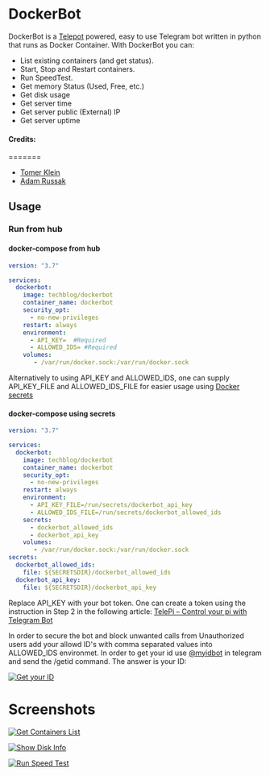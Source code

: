 # DockerBot

DockerBot is a [Telepot](https://telepot.readthedocs.io/en/latest/) powered, easy to use Telegram bot written in python that runs as Docker Container.
With DockerBot you can:
- List existing containers (and get status).
- Start, Stop and Restart containers.
- Run SpeedTest.
- Get memory Status (Used, Free, etc.)
- Get disk usage
- Get server time
- Get server public (External) IP
- Get server uptime


#### Credits:
=======

- [Tomer Klein](https://github.com/t0mer)
- [Adam Russak](https://github.com/AdamRussak)


## Usage
### Run from hub

#### docker-compose from hub
```yaml
version: "3.7"

services:
  dockerbot:
    image: techblog/dockerbot
    container_name: dockerbot
    security_opt:
      - no-new-privileges
    restart: always
    environment:
      - API_KEY=  #Required
      - ALLOWED_IDS= #Required
    volumes:
       - /var/run/docker.sock:/var/run/docker.sock
```
Alternatively to using API_KEY and ALLOWED_IDS, one can supply API_KEY_FILE and ALLOWED_IDS_FILE for easier usage using [Docker secrets](https://docs.docker.com/engine/swarm/secrets/)
#### docker-compose using secrets
```yaml
version: "3.7"

services:
  dockerbot:
    image: techblog/dockerbot
    container_name: dockerbot
    security_opt:
      - no-new-privileges
    restart: always
    environment:
      - API_KEY_FILE=/run/secrets/dockerbot_api_key
      - ALLOWED_IDS_FILE=/run/secrets/dockerbot_allowed_ids
    secrets:
      - dockerbot_allowed_ids
      - dockerbot_api_key
    volumes:
       - /var/run/docker.sock:/var/run/docker.sock
secrets:
  dockerbot_allowed_ids:
    file: ${SECRETSDIR}/dockerbot_allowed_ids
  dockerbot_api_key:
    file: ${SECRETSDIR}/dockerbot_api_key
```

Replace API_KEY with your bot token. One can create a token
using the instruction in Step 2 in the following article:
[TelePi – Control your pi with Telegram Bot](https://en.techblog.co.il/2018/08/11/telepi-control-your-pi-with-telegram-bot/) 

In order to secure the bot and block unwanted calls from Unauthorized users add your allowd ID's with comma separated values into ALLOWED_IDS
environmet. In order to get your id use [@myidbot](https://t.me/myidbot) in telegram and send the /getid command. The answer is your ID:

[![Get your ID](https://github.com/t0mer/dockerbot/raw/master/screenshots/Idbot.PNG "Get your ID")](https://github.com/t0mer/dockerbot/raw/master/screenshots/Idbot.PNG "Get your ID")

# Screenshots

[![Get Containers List](https://github.com/t0mer/dockerbot/raw/master/screenshots/dockerbot_get_containers_list.PNG "Device Listing")](https://github.com/t0mer/dockerbot/raw/master/screenshots/dockerbot_get_containers_list.PNG "Device Listing")

[![Show Disk Info](https://github.com/t0mer/dockerbot/raw/master/screenshots/dockerbot_get_disk_info.PNG "Show Disk Info")](https://github.com/t0mer/dockerbot/raw/master/screenshots/dockerbot_get_disk_info.PNG "Show Disk Info")

[![Run Speed Test](https://github.com/t0mer/dockerbot/raw/master/screenshots/dockerbot_speedtest.PNG "Run Speed Test")](https://github.com/t0mer/dockerbot/raw/master/screenshots/dockerbot_speedtest.PNG "Run Speed Test")
